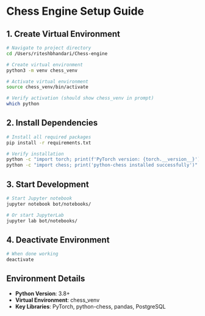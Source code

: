 # Chess Engine Setup Guide

## 1. Create Virtual Environment

```bash
# Navigate to project directory
cd /Users/riteshbhandari/Chess-engine

# Create virtual environment
python3 -m venv chess_venv

# Activate virtual environment
source chess_venv/bin/activate

# Verify activation (should show chess_venv in prompt)
which python
```

## 2. Install Dependencies

```bash
# Install all required packages
pip install -r requirements.txt

# Verify installation
python -c "import torch; print(f'PyTorch version: {torch.__version__}')"
python -c "import chess; print('python-chess installed successfully')"
```

## 3. Start Development

```bash
# Start Jupyter notebook
jupyter notebook bot/notebooks/

# Or start JupyterLab
jupyter lab bot/notebooks/
```

## 4. Deactivate Environment

```bash
# When done working
deactivate
```

## Environment Details

- **Python Version**: 3.8+
- **Virtual Environment**: chess_venv
- **Key Libraries**: PyTorch, python-chess, pandas, PostgreSQL

